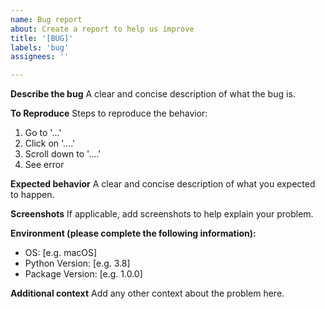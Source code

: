 ```yaml
---
name: Bug report
about: Create a report to help us improve
title: '[BUG]'
labels: 'bug'
assignees: ''

---
```


**Describe the bug**
A clear and concise description of what the bug is.

**To Reproduce**
Steps to reproduce the behavior:
1. Go to '...'
2. Click on '....'
3. Scroll down to '....'
4. See error

**Expected behavior**
A clear and concise description of what you expected to happen.

**Screenshots**
If applicable, add screenshots to help explain your problem.

**Environment (please complete the following information):**
 - OS: [e.g. macOS]
 - Python Version: [e.g. 3.8]
 - Package Version: [e.g. 1.0.0]

**Additional context**
Add any other context about the problem here.
